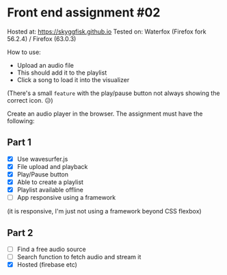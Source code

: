 # Front end assignment #02

Hosted at: https://skyggfisk.github.io
Tested on: Waterfox (Firefox fork 56.2.4) / Firefox (63.0.3)

How to use:

- Upload an audio file
- This should add it to the playlist
- Click a song to load it into the visualizer

(There's a small `feature` with the play/pause button not always showing the correct icon. :disappointed_relieved:)

Create an audio player in the browser. The assignment must have the following:

## Part 1

- [x] Use wavesurfer.js
- [x] File upload and playback
- [x] Play/Pause button
- [x] Able to create a playlist
- [x] Playlist available offline
- [ ] App responsive using a framework

(it is responsive, I'm just not using a framework beyond CSS flexbox)

## Part 2

- [ ] Find a free audio source
- [ ] Search function to fetch audio and stream it
- [x] Hosted (firebase etc)
